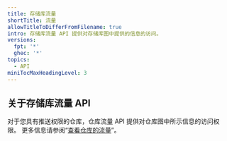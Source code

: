 ```yaml
---
title: 存储库流量
shortTitle: 流量
allowTitleToDifferFromFilename: true
intro: 存储库流量 API 提供对存储库图中提供的信息的访问。
versions:
  fpt: '*'
  ghec: '*'
topics:
  - API
miniTocMaxHeadingLevel: 3
---
```


## 关于存储库流量 API

对于您具有推送权限的仓库，仓库流量 API 提供对仓库图中所示信息的访问权限。 更多信息请参阅“[查看仓库的流量](/repositories/viewing-activity-and-data-for-your-repository/viewing-traffic-to-a-repository)”。
